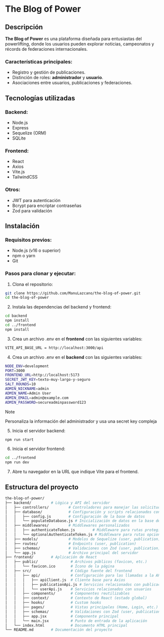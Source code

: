 # The Blog of Power

## Descripción
**The Blog of Power** es una plataforma diseñada para entusiastas del powerlifting, donde los usuarios pueden explorar noticias, campeonatos y récords de federaciones internacionales.

### Características principales:
- Registro y gestión de publicaciones.
- Distinción de roles: **administrador** y **usuario**.
- Asociaciones entre usuarios, publicaciones y federaciones.

## Tecnologías utilizadas
### Backend:
- Node.js
- Express
- Sequelize (ORM)
- SQLite

### Frontend:
- React
- Axios
- Vite.js
- TailwindCSS

### Otros:
- JWT para autenticación
- Bcrypt para encriptar contraseñas
- Zod para validación

## Instalación
### Requisitos previos:
- Node.js (v16 o superior)
- npm o yarn
- Git

### Pasos para clonar y ejecutar:

1. Clona el repositorio:
```bash
git clone https://github.com/ManuLazcano/the-blog-of-power.git
cd the-blog-of-power
```

2. Instala las dependencias del backend y frontend:
```bash
cd backend
npm install
cd ../frontend
npm install
```

3. Crea un archivo .env en el **frontend** con las siguientes variables:
```bash
VITE_API_BASE_URL = http://localhost:3000/api
```

4. Crea un archivo .env en el **backend** con las siguientes variables:
 ```bash
NODE_ENV=development
PORT=3000
FRONTEND_URL=http://localhost:5173
SECRET_JWT_KEY=texto-muy-largo-y-seguro
SALT_ROUNDS=10
 ADMIN_NICKNAME=admin
 ADMIN_NAME=Admin User
 ADMIN_EMAIL=admin@example.com
 ADMIN_PASSWORD=secureadminpassword123
   ```
>[!NOTE]
>Personaliza la información del administrador y usa una secret key compleja

5. Inicia el servidor backend:
```bash
npm run start
```

6. Inicia el servidor frontend:
```bash
cd ../frontend
npm run dev
```

7. Abre tu navegador en la URL que indique Vite para el frontend.

## Estructura del proyecto
```bash
the-blog-of-power/
├── backend/         # Lógica y API del servidor
│   ├── controllers/         # Controladores para manejar las solicitudes (user, publication)
│   ├── database/            # Configuración y scripts relacionados con la base de datos
│   │   ├── config.js        # Configuración de la base de datos
│   │   └── populateDatabase.js # Inicialización de datos en la base de datos
│   ├── middlewares/         # Middlewares personalizados
│   │   ├── authenticateToken.js        # Middleware para rutas protegidas
│   │   └── optionalAuthenticateToken.js # Middleware para rutas opcionalmente protegidas
│   ├── models/              # Modelos de Sequelize (user, publication)
│   ├── routes/              # Endpoints (user, publication)
│   ├── schemas/             # Validaciones con Zod (user, publication)
│   └── app.js               # Archivo principal del servidor
├── frontend/        # Aplicación de React
│   ├── public/               # Archivos públicos (favicon, etc.)
│   │   └── favicon.ico       # Ícono de la página
│   ├── src/                  # Código fuente del frontend
│   │   ├── api/              # Configuración para las llamadas a la API
│   │   │   ├── apiClient.js  # Cliente base para Axios
│   │   │   ├── publicationApi.js # Servicios relacionados con publicaciones
│   │   │   └── userApi.js    # Servicios relacionados con usuarios
│   │   ├── components/       # Componentes reutilizables
│   │   ├── context/          # Contexto de React (estado global)
│   │   ├── hooks/            # Custom hooks
│   │   ├── pages/            # Vistas principales (Home, Login, etc.)
│   │   ├── schemas/          # Validaciones con Zod (user, publication)
│   │   ├── app.jsx           # Componente principal
│   │   └── main.jsx          # Punto de entrada de la aplicación
│   └── index.html            # Documento HTML principal
└── README.md        # Documentación del proyecto
```
